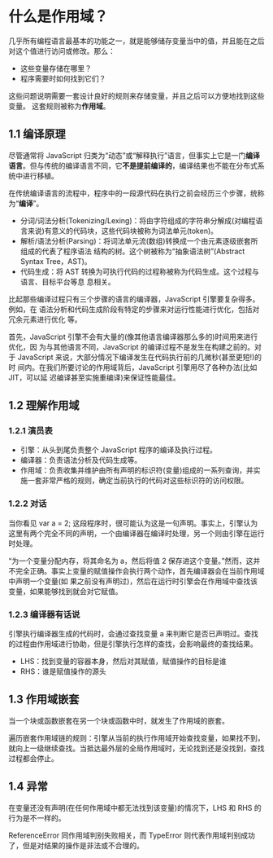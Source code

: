 # 什么是作用域？

几乎所有编程语言最基本的功能之一，就是能够储存变量当中的值，并且能在之后对这个值进行访问或修改。那么：

* 这些变量存储在哪里？
* 程序需要时如何找到它们？

这些问题说明需要一套设计良好的规则来存储变量，并且之后可以方便地找到这些变量。 这套规则被称为**作用域**。

## 1.1 编译原理

尽管通常将 JavaScript 归类为“动态”或“解释执行”语言，但事实上它是一门**编译语言**。但与传统的编译语言不同，它**不是提前编译的**，编译结果也不能在分布式系统中进行移植。

在传统编译语言的流程中，程序中的一段源代码在执行之前会经历三个步骤，统称为“**编译**”。

* 分词/词法分析\(Tokenizing/Lexing\)：将由字符组成的字符串分解成\(对编程语言来说\)有意义的代码块，这些代码块被称为词法单元\(token\)。
* 解析/语法分析\(Parsing\)：将词法单元流\(数组\)转换成一个由元素逐级嵌套所组成的代表了程序语法 结构的树。这个树被称为“抽象语法树”\(Abstract Syntax Tree，AST\)。
* 代码生成：将 AST 转换为可执行代码的过程称被称为代码生成。这个过程与语言、目标平台等息 息相关。

比起那些编译过程只有三个步骤的语言的编译器，JavaScript 引擎要复杂得多。例如，在 语法分析和代码生成阶段有特定的步骤来对运行性能进行优化，包括对冗余元素进行优化 等。

首先，JavaScript 引擎不会有大量的\(像其他语言编译器那么多的\)时间用来进行优化，因 为与其他语言不同，JavaScript 的编译过程不是发生在构建之前的。对于 JavaScript 来说，大部分情况下编译发生在代码执行前的几微秒\(甚至更短!\)的时 间内。在我们所要讨论的作用域背后，JavaScript 引擎用尽了各种办法\(比如 JIT，可以延 迟编译甚至实施重编译\)来保证性能最佳。

## 1.2 理解作用域

### 1.2.1 演员表

* 引擎：从头到尾负责整个 JavaScript 程序的编译及执行过程。
* 编译器：负责语法分析及代码生成等。
* 作用域：负责收集并维护由所有声明的标识符\(变量\)组成的一系列查询，并实施一套非常严格的规则，确定当前执行的代码对这些标识符的访问权限。

### 1.2.2 对话

当你看见 var a = 2; 这段程序时，很可能认为这是一句声明。事实上，引擎认为这里有两个完全不同的声明，一个由编译器在编译时处理，另一个则由引擎在运行时处理。

“为一个变量分配内存，将其命名为 a，然后将值 2 保存进这个变量。”然而，这并不完全正确。事实上变量的赋值操作会执行两个动作，首先编译器会在当前作用域中声明一个变量\(如 果之前没有声明过\)，然后在运行时引擎会在作用域中查找该变量，如果能够找到就会对它赋值。

### 1.2.3 编译器有话说

引擎执行编译器生成的代码时，会通过查找变量 a 来判断它是否已声明过。查找的过程由作用域进行协助，但是引擎执行怎样的查找，会影响最终的查找结果。

* LHS：找到变量的容器本身，然后对其赋值，赋值操作的目标是谁
* RHS：谁是赋值操作的源头

## 1.3 作用域嵌套

当一个块或函数嵌套在另一个块或函数中时，就发生了作用域的嵌套。

遍历嵌套作用域链的规则：引擎从当前的执行作用域开始查找变量，如果找不到， 就向上一级继续查找。当抵达最外层的全局作用域时，无论找到还是没找到，查找过程都会停止。

## 1.4 异常

在变量还没有声明\(在任何作用域中都无法找到该变量\)的情况下，LHS 和 RHS 的行为是不一样的。

ReferenceError 同作用域判别失败相关，而 TypeError 则代表作用域判别成功了，但是对结果的操作是非法或不合理的。



